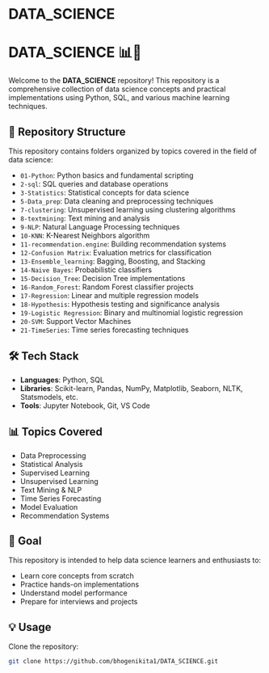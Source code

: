 # DATA_SCIENCE

# DATA_SCIENCE 📊🧠

Welcome to the **DATA_SCIENCE** repository! This repository is a comprehensive collection of data science concepts and practical implementations using Python, SQL, and various machine learning techniques.

## 📁 Repository Structure

This repository contains folders organized by topics covered in the field of data science:

- `01-Python`: Python basics and fundamental scripting
- `2-sql`: SQL queries and database operations
- `3-Statistics`: Statistical concepts for data science
- `5-Data_prep`: Data cleaning and preprocessing techniques
- `7-clustering`: Unsupervised learning using clustering algorithms
- `8-textmining`: Text mining and analysis
- `9-NLP`: Natural Language Processing techniques
- `10-KNN`: K-Nearest Neighbors algorithm
- `11-recommendation.engine`: Building recommendation systems
- `12-Confusion Matrix`: Evaluation metrics for classification
- `13-Ensemble_learning`: Bagging, Boosting, and Stacking
- `14-Naive Bayes`: Probabilistic classifiers
- `15-Decision_Tree`: Decision Tree implementations
- `16-Random_Forest`: Random Forest classifier projects
- `17-Regression`: Linear and multiple regression models
- `18-Hypothesis`: Hypothesis testing and significance analysis
- `19-Logistic Regression`: Binary and multinomial logistic regression
- `20-SVM`: Support Vector Machines
- `21-TimeSeries`: Time series forecasting techniques

## 🛠️ Tech Stack

- **Languages**: Python, SQL
- **Libraries**: Scikit-learn, Pandas, NumPy, Matplotlib, Seaborn, NLTK, Statsmodels, etc.
- **Tools**: Jupyter Notebook, Git, VS Code

## 📊 Topics Covered

- Data Preprocessing
- Statistical Analysis
- Supervised Learning
- Unsupervised Learning
- Text Mining & NLP
- Time Series Forecasting
- Model Evaluation
- Recommendation Systems

## 🧠 Goal

This repository is intended to help data science learners and enthusiasts to:
- Learn core concepts from scratch
- Practice hands-on implementations
- Understand model performance
- Prepare for interviews and projects

## 💡 Usage

Clone the repository:

```bash
git clone https://github.com/bhogenikita1/DATA_SCIENCE.git
